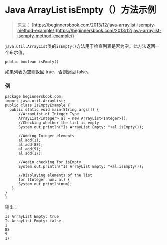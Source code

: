 # Java ArrayList isEmpty（）方法示例

> 原文： [https://beginnersbook.com/2013/12/java-arraylist-isempty-method-example/](https://beginnersbook.com/2013/12/java-arraylist-isempty-method-example/)

`java.util.ArrayList`类的`isEmpty()`方法用于检查列表是否为空。此方法返回一个布尔值。

`public boolean isEmpty()`

如果列表为空则返回 true，否则返回 false。

### 例

```
package beginnersbook.com;
import java.util.ArrayList;
public class IsEmptyExample {
  public static void main(String args[]) {
      //ArrayList of Integer Type
      ArrayList<Integer> al = new ArrayList<Integer>();
      //Checking whether the list is empty
      System.out.println("Is ArrayList Empty: "+al.isEmpty());

      //Adding Integer elements
      al.add(1);
      al.add(88);
      al.add(9);
      al.add(17);

      //Again checking for isEmpty
      System.out.println("Is ArrayList Empty: "+al.isEmpty());

      //Displaying elements of the list
      for (Integer num: al) {
      System.out.println(num);
   }
}
}
```

输出：

```
Is ArrayList Empty: true
Is ArrayList Empty: false
1
88
9
17
```